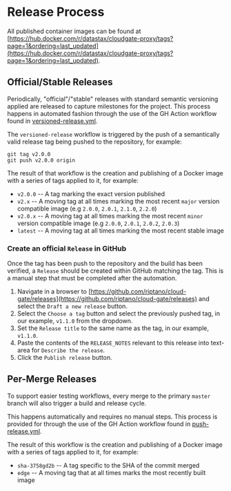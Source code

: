 # Release Process

All published container images can be found at [https://hub.docker.com/r/datastax/cloudgate-proxy/tags?page=1&ordering=last_updated](https://hub.docker.com/r/datastax/cloudgate-proxy/tags?page=1&ordering=last_updated).

## Official/Stable Releases

Periodically, "official"/"stable" releases with standard semantic versioning applied are released to capture milestones for the project.  This process happens in automated fashion through the use of the GH Action workflow found in [versioned-release.yml](.github/workflows/versioned-release.yml).

The `versioned-release` workflow is triggered by the push of a semantically valid release tag being pushed to the repository, for example:

```
git tag v2.0.0
git push v2.0.0 origin
```

The result of that workflow is the creation and publishing of a Docker image with a series of tags applied to it, for example:

* `v2.0.0` -- A tag marking the exact version published
* `v2.x` -- A moving tag at all times marking the most recent `major` version compatible image (e.g `2.0.0`, `2.0.1`, `2.1.0`, `2.2.0`)
* `v2.0.x` -- A moving tag at all times marking the most recent `minor` version compatible image (e.g `2.0.0`, `2.0.1`, `2.0.2`, `2.0.3`)
* `latest` -- A moving tag at all times marking the most recent stable image

### Create an official `Release` in GitHub

Once the tag has been push to the repository and the build has been verified, a `Release` should be created within GitHub matching the tag.  This is a manual step that must be completed after the automation.

1. Navigate in a browser to [https://github.com/riptano/cloud-gate/releases](https://github.com/riptano/cloud-gate/releases) and select the `Draft a new release` button.
2. Select the `Choose a tag` button and select the previously pushed tag, in our example, `v1.1.0` from the dropdown.
3. Set the `Release title` to the same name as the tag, in our example, `v1.1.0`.
4. Paste the contents of the `RELEASE_NOTES` relevant to this release into text-area for `Describe the release`.
5. Click the `Publish release` button.

## Per-Merge Releases

To support easier testing workflows, every merge to the primary `master` branch will also trigger a build and release cycle.

This happens automatically and requires no manual steps.  This process is provided for through the use of the GH Action workflow found in [push-release.yml](.github/workflows/push-release.yml).

The result of this workflow is the creation and publishing of a Docker image with a series of tags applied to it, for example:

* `sha-3758gd2b` -- A tag specific to the SHA of the commit merged
* `edge` -- A moving tag that at all times marks the most recently built image
